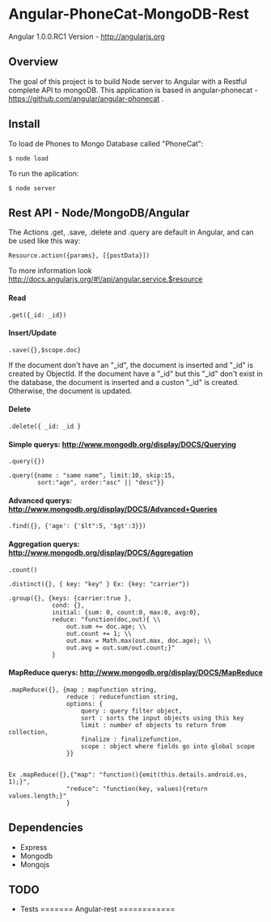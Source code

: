 # Angular-PhoneCat-MongoDB-Rest

Angular 1.0.0.RC1 Version - http://angularjs.org 

## Overview

The goal of this project is to build Node server to Angular with a Restful complete API to mongoDB.
This application is based in angular-phonecat - https://github.com/angular/angular-phonecat .

## Install


To load de Phones to Mongo Database called "PhoneCat":

    $ node load
    
To run the aplication:

    $ node server

## Rest API - Node/MongoDB/Angular

The Actions .get, .save, .delete and .query are default in Angular, and can be used like this way:

    Resource.action({params}, [{postData}])
    
To more information look http://docs.angularjs.org/#!/api/angular.service.$resource


#### Read
    .get({_id: _id})

#### Insert/Update
    .save({},$scope.doc}
If the document don't have an "\_id", the document is inserted and "\_id" is created by ObjectId.
If the document have a "\_id" but this "\_id" don't exist in the database, the document is inserted and a custon "\_id" is created.
Otherwise, the document is updated.

#### Delete 
    .delete({ _id: _id }

#### Simple querys: http://www.mongodb.org/display/DOCS/Querying
    .query({})
    
    .query({name : "same name", limit:10, skip:15, 
            sort:"age", order:"asc" || "desc"}}

#### Advanced querys: http://www.mongodb.org/display/DOCS/Advanced+Queries 
    .find({}, {'age': {'$lt":5, '$gt':3}})

#### Aggregation querys: http://www.mongodb.org/display/DOCS/Aggregation
    .count()
    
    .distinct({}, { key: "key" } Ex: {key: "carrier"})
    
    .group({}, {keys: {carrier:true }, 
                cond: {}, 
                initial: {sum: 0, count:0, max:0, avg:0}, 
                reduce: "function(doc,out){ \\
                    out.sum += doc.age; \\
                    out.count += 1; \\
                    out.max = Math.max(out.max, doc.age); \\
                    out.avg = out.sum/out.count;}"
                }
    
#### MapReduce querys: http://www.mongodb.org/display/DOCS/MapReduce 
    .mapReduce({}, {map : mapfunction string, 
                    reduce : reducefunction string,
                    options: { 
                        query : query filter object, 
                        sort : sorts the input objects using this key
                        limit : number of objects to return from collection, 
                        finalize : finalizefunction,
                        scope : object where fields go into global scope 
                    }}
           
                    
    Ex .mapReduce({},{"map": "function(){emit(this.details.android.os, 1);}", 
                    "reduce": "function(key, values){return values.length;}"
                    }
                 

## Dependencies

- Express
- Mongodb
- Mongojs

## TODO

- Tests
=======
Angular-rest
============
